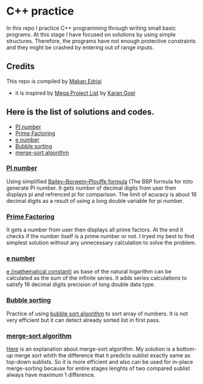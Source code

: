 C++ practice
=========

In this repo I practice C++ programming through writing small basic programs. At this stage I have focused on solutions by using simple structures. Therefore, the programs have not enough protective constraints and they might be crashed by entering out of range inputs.

## Credits



This repo is compiled by [Makan Edrisi](https://github.com/makannew)
- it is inspired by [Mega Project List](https://github.com/karan/Projects/#mega-project-list) by [Karan Goel](https://github.com/karan)

## Here is the list of solutions and codes.
- [PI number](https://github.com/makannew/CPP-practice/blob/master/README.md#pi-number)
- [Prime Factoring](https://github.com/makannew/CPP-practice/blob/master/README.md#prime-factoring)
- [e number](https://github.com/makannew/CPP-practice/blob/master/README.md#e-number)
- [Bubble sorting](https://github.com/makannew/CPP-practice/blob/master/README.md#Bubble-sorting)
- [merge-sort algorithm](https://github.com/makannew/CPP-practice/blob/master/README.md#merge-sort-algorithm)

### [PI number](https://github.com/makannew/CPP-practice/blob/master/PI.cpp)
Using simplified [Bailey–Borwein–Plouffe formula](https://en.wikipedia.org/wiki/Bailey%E2%80%93Borwein%E2%80%93Plouffe_formula) (The BBP formula for π)to generate PI number. It gets number of decimal digits from user then displays pi and refrenced pi for comparison.
The limit of acuracy is about 16 decimal digits as a result of using a long double variable for pi number.

### [Prime Factoring](https://github.com/makannew/CPP-practice/blob/master/PrimeFactors.cpp)
It gets a number from user then displays all prime factors. At the end it checks if the number itself is a prime number or not. I tryed my best to find simplest solution without any unnecessary calculation to solve the problem.

### [e number](https://github.com/makannew/CPP-practice/blob/master/e%20number%20calculator.cpp)
[e (mathematical constant)](https://en.wikipedia.org/wiki/E_(mathematical_constant)) as base of the natural logarithm can be calculated as the sum of the infinite series. It adds series calculations to satisfy 16 decimal digits precision of long double data type.

### [Bubble sorting](https://github.com/makannew/CPP-practice/blob/master/Bubble-Sort.cpp)
Practice of using [bubble sort algorithm](https://en.wikipedia.org/wiki/Bubble_sort) to sort array of numbers. It is not very efficient but it can detect already sorted list in first pass.
      
### [merge-sort algorithm](https://github.com/makannew/CPP-practice/blob/master/merge_sort.cpp)
[Here](https://en.wikipedia.org/wiki/Merge_sort) is an explanation about merge-sort algorithm. My solution is a bottom-up merge sort whith the difference that it predicts sublist exactly same as top-down sublists. So it is more efficient and also can be used for in-place merge-sorting because for entire stages lenghts of two compared sublist always have maximum 1 difference.
